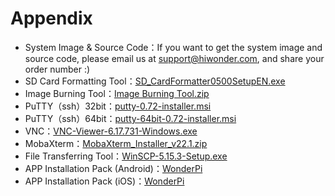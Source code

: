 # Appendix

- System Image & Source Code：If you want to get the system image and source code, please email us at support@hiwonder.com, and share your order number :)
- SD Card Formatting Tool：[SD_CardFormatter0500SetupEN.exe](https://drive.google.com/drive/folders/1ccPgiDB3uLotfyrotek_aKl6Tl9FoV_g?usp=sharing)
- Image Burning Tool：[Image Burning Tool.zip](https://drive.google.com/drive/folders/1ioDdr1ywd_1Ko8r6FBgMY13vBoF4cWAx?usp=sharing)
- PuTTY（ssh）32bit：[putty-0.72-installer.msi](https://drive.google.com/drive/folders/1Jf92DfW07wkucgNCvkfFrZQdcP3qSPJe?usp=sharing)
- PuTTY（ssh）64bit：[putty-64bit-0.72-installer.msi](https://drive.google.com/drive/folders/1P-1FL6vCeC5HYYU9ksEalqnTlEYaunXW?usp=sharing)
- VNC：[VNC-Viewer-6.17.731-Windows.exe](https://drive.google.com/drive/folders/1SI5Jxmp63KxeKrcvm5y4XE7fsNfrIZad?usp=sharing)
- MobaXterm：[MobaXterm_Installer_v22.1.zip](https://drive.google.com/drive/folders/1QbjTg23EmtQkQojAJkyRK95_elvL7sC8?usp=sharing)
- File Transferring Tool：[WinSCP-5.15.3-Setup.exe](https://drive.google.com/drive/folders/1C7EuIE-0HHNerIY1HGWBVvhwP9w9YMJE?usp=sharing)
- APP Installation Pack (Android)：[WonderPi](https://play.google.com/store/apps/details?id=com.Wonder.Pi)
- APP Installation Pack (iOS)：[WonderPi](https://apps.apple.com/cn/app/wonderpi/id1477946178)